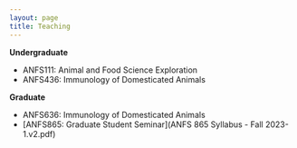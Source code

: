 ```yaml
---
layout: page
title: Teaching
---
```


**Undergraduate**
* ANFS111: Animal and Food Science Exploration
* ANFS436: Immunology of Domesticated Animals

**Graduate**
* ANFS636: Immunology of Domesticated Animals
* [ANFS865: Graduate Student Seminar](ANFS 865 Syllabus - Fall 2023-1.v2.pdf)